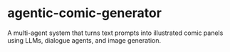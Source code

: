 # agentic-comic-generator
A multi-agent system that turns text prompts into illustrated comic panels using LLMs, dialogue agents, and image generation.
